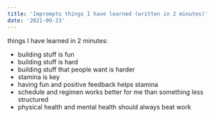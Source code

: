 ```yaml
---
title: 'Impromptu things I have learned (written in 2 minutes)'
date: '2021-09-23'
---
```


things I have learned in 2 minutes:
 * building stuff is fun
 * building stuff is hard
 * building stuff that people want is harder
 * stamina is key
 * having fun and positive feedback helps stamina
 * schedule and regimen works better for me than something less structured
 * physical health and mental health should always beat work
